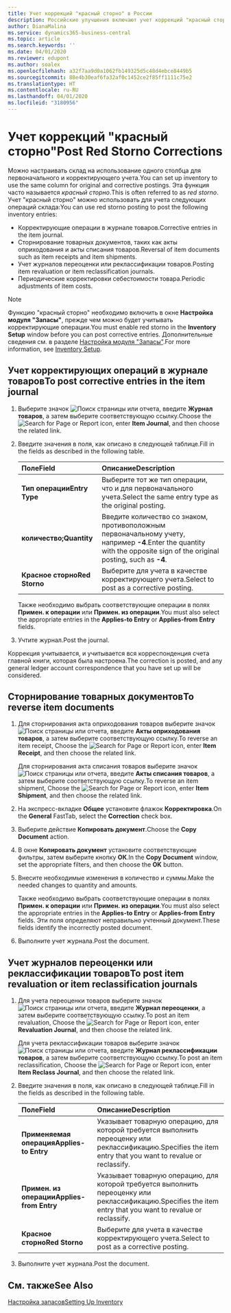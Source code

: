 ```yaml
---
title: Учет коррекций "красный сторно" в России
description: Российские улучшения включают учет коррекций "красный сторно".
author: DianaMalina
ms.service: dynamics365-business-central
ms.topic: article
ms.search.keywords: ''
ms.date: 04/01/2020
ms.reviewer: edupont
ms.author: soalex
ms.openlocfilehash: a32f7aa9d0a1062fb149325d5c48d4ebce8449b5
ms.sourcegitcommit: 88e4b30eaf6fa32af0c1452ce2f85ff1111c75e2
ms.translationtype: HT
ms.contentlocale: ru-RU
ms.lasthandoff: 04/01/2020
ms.locfileid: "3180956"
---
```

# <a name="post-red-storno-corrections"></a><span data-ttu-id="6ccc6-103">Учет коррекций "красный сторно"</span><span class="sxs-lookup"><span data-stu-id="6ccc6-103">Post Red Storno Corrections</span></span>

<span data-ttu-id="6ccc6-104">Можно настраивать склад на использование одного столбца для первоначального и корректирующего учета.</span><span class="sxs-lookup"><span data-stu-id="6ccc6-104">You can set up inventory to use the same column for original and corrective postings.</span></span> <span data-ttu-id="6ccc6-105">Эта функция часто называется *красный сторно*.</span><span class="sxs-lookup"><span data-stu-id="6ccc6-105">This is often referred to as *red storno*.</span></span> <span data-ttu-id="6ccc6-106">Учет "красный сторно" можно использовать для учета следующих операций склада:</span><span class="sxs-lookup"><span data-stu-id="6ccc6-106">You can use red storno posting to post the following inventory entries:</span></span>

- <span data-ttu-id="6ccc6-107">Корректирующие операции в журнале товаров.</span><span class="sxs-lookup"><span data-stu-id="6ccc6-107">Corrective entries in the item journal.</span></span>
- <span data-ttu-id="6ccc6-108">Сторнирование товарных документов, таких как акты оприходования и акты списания товаров.</span><span class="sxs-lookup"><span data-stu-id="6ccc6-108">Reversal of item documents such as item receipts and item shipments.</span></span>
- <span data-ttu-id="6ccc6-109">Учет журналов переоценки или реклассификации товаров.</span><span class="sxs-lookup"><span data-stu-id="6ccc6-109">Posting item revaluation or item reclassification journals.</span></span>
- <span data-ttu-id="6ccc6-110">Периодические корректировки себестоимости товара.</span><span class="sxs-lookup"><span data-stu-id="6ccc6-110">Periodic adjustments of item costs.</span></span>

> [!NOTE]
> <span data-ttu-id="6ccc6-111">Функцию "красный сторно" необходимо включить в окне **Настройка модуля "Запасы"**, прежде чем можно будет учитывать корректирующие операции.</span><span class="sxs-lookup"><span data-stu-id="6ccc6-111">You must enable red storno in the **Inventory Setup** window before you can post corrective entries.</span></span> <span data-ttu-id="6ccc6-112">Дополнительные сведения см. в разделе [Настройка модуля "Запасы"](Inventory-Setup.md).</span><span class="sxs-lookup"><span data-stu-id="6ccc6-112">For more information, see [Inventory Setup](Inventory-Setup.md).</span></span>  

## <a name="to-post-corrective-entries-in-the-item-journal"></a><span data-ttu-id="6ccc6-113">Учет корректирующих операций в журнале товаров</span><span class="sxs-lookup"><span data-stu-id="6ccc6-113">To post corrective entries in the item journal</span></span>

1. <span data-ttu-id="6ccc6-114">Выберите значок ![Поиск страницы или отчета](), введите **Журнал товаров**, а затем выберите соответствующую ссылку.</span><span class="sxs-lookup"><span data-stu-id="6ccc6-114">Choose the ![Search for Page or Report]() icon, enter **Item Journal**, and then choose the related link.</span></span>

2. <span data-ttu-id="6ccc6-115">Введите значения в поля, как описано в следующей таблице.</span><span class="sxs-lookup"><span data-stu-id="6ccc6-115">Fill in the fields as described in the following table.</span></span>

   | <span data-ttu-id="6ccc6-116">Поле</span><span class="sxs-lookup"><span data-stu-id="6ccc6-116">Field</span></span>          | <span data-ttu-id="6ccc6-117">Описание</span><span class="sxs-lookup"><span data-stu-id="6ccc6-117">Description</span></span>                                                  |
   | :------------- | :----------------------------------------------------------- |
   | <span data-ttu-id="6ccc6-118">**Тип операции**</span><span class="sxs-lookup"><span data-stu-id="6ccc6-118">**Entry Type**</span></span> | <span data-ttu-id="6ccc6-119">Выберите тот же тип операции, что и для первоначального учета.</span><span class="sxs-lookup"><span data-stu-id="6ccc6-119">Select the same entry type as the original posting.</span></span>          |
   | <span data-ttu-id="6ccc6-120">**количество;**</span><span class="sxs-lookup"><span data-stu-id="6ccc6-120">**Quantity**</span></span>   | <span data-ttu-id="6ccc6-121">Введите количество со знаком, противоположным первоначальному учету, например **-4**.</span><span class="sxs-lookup"><span data-stu-id="6ccc6-121">Enter the quantity with the opposite sign of the original posting, such as **-4**.</span></span> |
   | <span data-ttu-id="6ccc6-122">**Красное сторно**</span><span class="sxs-lookup"><span data-stu-id="6ccc6-122">**Red Storno**</span></span> | <span data-ttu-id="6ccc6-123">Выберите для учета в качестве корректирующего учета.</span><span class="sxs-lookup"><span data-stu-id="6ccc6-123">Select to post as a corrective posting.</span></span>                      |

   <span data-ttu-id="6ccc6-124">Также необходимо выбрать соответствующие операции в полях **Примен. к операции** или **Примен. из операции**.</span><span class="sxs-lookup"><span data-stu-id="6ccc6-124">You must also select the appropriate entries in the **Applies-to Entry** or **Applies-from Entry** fields.</span></span>

3. <span data-ttu-id="6ccc6-125">Учтите журнал.</span><span class="sxs-lookup"><span data-stu-id="6ccc6-125">Post the journal.</span></span>

<span data-ttu-id="6ccc6-126">Коррекция учитывается, и учитывается вся корреспонденция счета главной книги, которая была настроена.</span><span class="sxs-lookup"><span data-stu-id="6ccc6-126">The correction is posted, and any general ledger account correspondence that you have set up will be considered.</span></span>

## <a name="to-reverse-item-documents"></a><span data-ttu-id="6ccc6-127">Сторнирование товарных документов</span><span class="sxs-lookup"><span data-stu-id="6ccc6-127">To reverse item documents</span></span>

1. <span data-ttu-id="6ccc6-128">Для сторнирования акта оприходования товаров выберите значок ![Поиск страницы или отчета](), введите **Акты оприходования товаров**, а затем выберите соответствующую ссылку.</span><span class="sxs-lookup"><span data-stu-id="6ccc6-128">To reverse an item receipt, Choose the ![Search for Page or Report]() icon, enter **Item Receipt**, and then choose the related link.</span></span>

   <span data-ttu-id="6ccc6-129">Для сторнирования акта списания товаров выберите значок ![Поиск страницы или отчета](), введите **Акты списания товаров**, а затем выберите соответствующую ссылку.</span><span class="sxs-lookup"><span data-stu-id="6ccc6-129">To reverse an item shipment, Choose the ![Search for Page or Report]() icon, enter **Item Shipment**, and then choose the related link.</span></span>

2. <span data-ttu-id="6ccc6-130">На экспресс-вкладке **Общее** установите флажок **Корректировка**.</span><span class="sxs-lookup"><span data-stu-id="6ccc6-130">On the **General** FastTab, select the **Correction** check box.</span></span>

3. <span data-ttu-id="6ccc6-131">Выберите действие **Копировать документ**.</span><span class="sxs-lookup"><span data-stu-id="6ccc6-131">Choose the **Copy Document** action.</span></span>

4. <span data-ttu-id="6ccc6-132">В окне **Копировать документ** установите соответствующие фильтры, затем выберите кнопку **ОК**.</span><span class="sxs-lookup"><span data-stu-id="6ccc6-132">In the **Copy Document** window, set the appropriate filters, and then choose the **OK** button.</span></span>

5. <span data-ttu-id="6ccc6-133">Внесите необходимые изменения в количество и суммы.</span><span class="sxs-lookup"><span data-stu-id="6ccc6-133">Make the needed changes to quantity and amounts.</span></span>

   <span data-ttu-id="6ccc6-134">Также необходимо выбрать соответствующие операции в полях **Примен. к операции** или **Примен. из операции**.</span><span class="sxs-lookup"><span data-stu-id="6ccc6-134">You must also select the appropriate entries in the **Applies-to Entry** or **Applies-from Entry** fields.</span></span> <span data-ttu-id="6ccc6-135">Эти поля определяют неправильно учтенный документ.</span><span class="sxs-lookup"><span data-stu-id="6ccc6-135">These fields identify the incorrectly posted document.</span></span>

6. <span data-ttu-id="6ccc6-136">Выполните учет журнала.</span><span class="sxs-lookup"><span data-stu-id="6ccc6-136">Post the document.</span></span>

## <a name="to-post-item-revaluation-or-item-reclassification-journals"></a><span data-ttu-id="6ccc6-137">Учет журналов переоценки или реклассификации товаров</span><span class="sxs-lookup"><span data-stu-id="6ccc6-137">To post item revaluation or item reclassification journals</span></span> 

1. <span data-ttu-id="6ccc6-138">Для учета переоценки товаров выберите значок ![Поиск страницы или отчета](), введите **Журнал переоценки**, а затем выберите соответствующую ссылку.</span><span class="sxs-lookup"><span data-stu-id="6ccc6-138">To post an item revaluation, Choose the ![Search for Page or Report]() icon, enter **Revaluation Journal**, and then choose the related link.</span></span>

   <span data-ttu-id="6ccc6-139">Для учета реклассификации товаров выберите значок ![Поиск страницы или отчета](), введите **Журнал реклассификации товаров**, а затем выберите соответствующую ссылку.</span><span class="sxs-lookup"><span data-stu-id="6ccc6-139">To post an item reclassification, Choose the ![Search for Page or Report]() icon, enter **Item Reclass Journal**, and then choose the related link.</span></span>

2. <span data-ttu-id="6ccc6-140">Введите значения в поля, как описано в следующей таблице.</span><span class="sxs-lookup"><span data-stu-id="6ccc6-140">Fill in the fields as described in the following table.</span></span>

   | <span data-ttu-id="6ccc6-141">Поле</span><span class="sxs-lookup"><span data-stu-id="6ccc6-141">Field</span></span>                  | <span data-ttu-id="6ccc6-142">Описание</span><span class="sxs-lookup"><span data-stu-id="6ccc6-142">Description</span></span>                                                  |
   | :--------------------- | :----------------------------------------------------------- |
   | <span data-ttu-id="6ccc6-143">**Применяемая операция**</span><span class="sxs-lookup"><span data-stu-id="6ccc6-143">**Applies-to Entry**</span></span>   | <span data-ttu-id="6ccc6-144">Указывает товарную операцию, для которой требуется выполнить переоценку или реклассификацию.</span><span class="sxs-lookup"><span data-stu-id="6ccc6-144">Specifies the item entry that you want to revalue or reclassify.</span></span> |
   | <span data-ttu-id="6ccc6-145">**Примен. из операции**</span><span class="sxs-lookup"><span data-stu-id="6ccc6-145">**Applies-from Entry**</span></span> | <span data-ttu-id="6ccc6-146">Указывает товарную операцию, для которой требуется выполнить переоценку или реклассификацию.</span><span class="sxs-lookup"><span data-stu-id="6ccc6-146">Specifies the item entry that you want to revalue or reclassify.</span></span> |
   | <span data-ttu-id="6ccc6-147">**Красное сторно**</span><span class="sxs-lookup"><span data-stu-id="6ccc6-147">**Red Storno**</span></span>         | <span data-ttu-id="6ccc6-148">Выберите для учета в качестве корректирующего учета.</span><span class="sxs-lookup"><span data-stu-id="6ccc6-148">Select to post as a corrective posting.</span></span>                      |

3. <span data-ttu-id="6ccc6-149">Выполните учет журнала.</span><span class="sxs-lookup"><span data-stu-id="6ccc6-149">Post the document.</span></span>

## <a name="see-also"></a><span data-ttu-id="6ccc6-150">См. также</span><span class="sxs-lookup"><span data-stu-id="6ccc6-150">See Also</span></span>

[<span data-ttu-id="6ccc6-151">Настройка запасов</span><span class="sxs-lookup"><span data-stu-id="6ccc6-151">Setting Up Inventory</span></span>](Inventory-Setup.md)  
